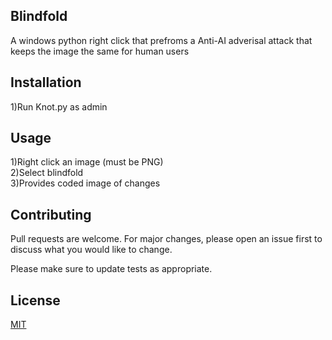 ## Blindfold
A windows python right click that prefroms a Anti-AI adverisal attack that keeps the image the same for human users

## Installation
1)Run Knot.py as admin


## Usage

1)Right click an image (must be PNG)<br />
2)Select blindfold<br />
3)Provides coded image of changes


## Contributing

Pull requests are welcome. For major changes, please open an issue first
to discuss what you would like to change.

Please make sure to update tests as appropriate.

## License

[MIT](https://choosealicense.com/licenses/mit/)
